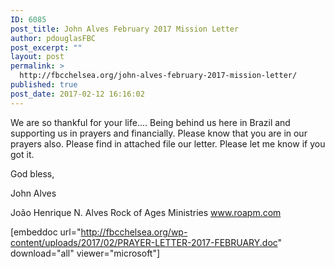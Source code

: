 ```yaml
---
ID: 6085
post_title: John Alves February 2017 Mission Letter
author: pdouglasFBC
post_excerpt: ""
layout: post
permalink: >
  http://fbcchelsea.org/john-alves-february-2017-mission-letter/
published: true
post_date: 2017-02-12 16:16:02
---
```

We are so thankful for  your life.... Being behind us here in Brazil and supporting us in prayers and financially. Please know that you are in our prayers also.
Please find in attached file our letter. Please let me know if you got it.

God bless,

John Alves

João Henrique N. Alves
Rock of Ages Ministries
<a href="www.roapm.com">www.roapm.com</a>

[embeddoc url="http://fbcchelsea.org/wp-content/uploads/2017/02/PRAYER-LETTER-2017-FEBRUARY.doc" download="all" viewer="microsoft"]